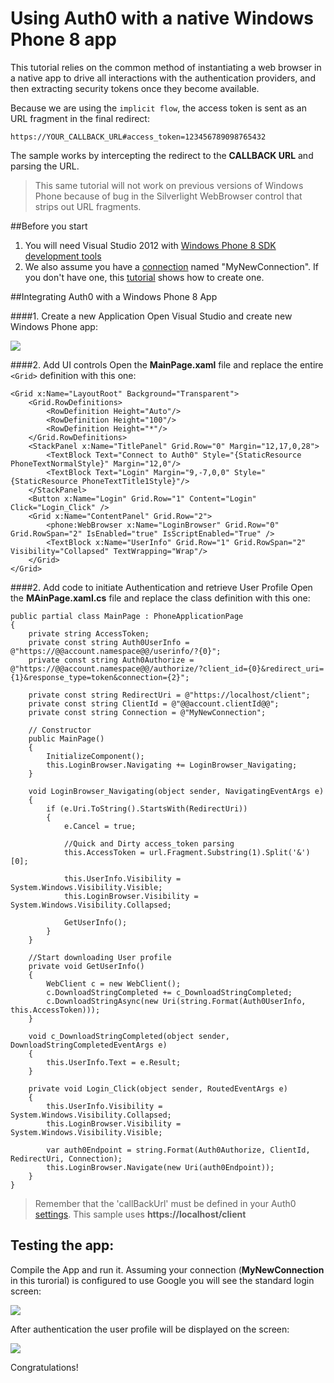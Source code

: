 # Using Auth0 with a native Windows Phone 8 app

This tutorial relies on the common method of instantiating a web browser in a native app to drive all interactions with the authentication providers, and then extracting security tokens once they become available. 

Because we are using the `implicit flow`, the access token is sent as an URL fragment in the final redirect:

	https://YOUR_CALLBACK_URL#access_token=123456789098765432

The sample works by intercepting the redirect to the __CALLBACK URL__ and parsing the URL.

> This same tutorial will not work on previous versions of Windows Phone because of bug in the Silverlight WebBrowser control that strips out URL fragments.

##Before you start

1. You will need Visual Studio 2012 with [Windows Phone 8 SDK development tools](http://go.microsoft.com/fwlink/?LinkId=265772)
2. We also assume you have a [connection](https://app.auth0.com/#/connections) named "MyNewConnection". If you don't have one, this [tutorial](createconnection) shows how to create one.

##Integrating Auth0 with a Windows Phone 8 App

####1. Create a new Application
Open Visual Studio and create new Windows Phone app:

![](img/wp8-step1.png)

####2. Add UI controls
Open the __MainPage.xaml__ file and replace the entire `<Grid>` definition with this one:

	<Grid x:Name="LayoutRoot" Background="Transparent">
        <Grid.RowDefinitions>
            <RowDefinition Height="Auto"/>
            <RowDefinition Height="100"/>
            <RowDefinition Height="*"/>
        </Grid.RowDefinitions>
        <StackPanel x:Name="TitlePanel" Grid.Row="0" Margin="12,17,0,28">
            <TextBlock Text="Connect to Auth0" Style="{StaticResource PhoneTextNormalStyle}" Margin="12,0"/>
            <TextBlock Text="Login" Margin="9,-7,0,0" Style="{StaticResource PhoneTextTitle1Style}"/>
        </StackPanel>
        <Button x:Name="Login" Grid.Row="1" Content="Login" Click="Login_Click" />
        <Grid x:Name="ContentPanel" Grid.Row="2">
            <phone:WebBrowser x:Name="LoginBrowser" Grid.Row="0" Grid.RowSpan="2" IsEnabled="true" IsScriptEnabled="True" />
            <TextBlock x:Name="UserInfo" Grid.Row="1" Grid.RowSpan="2" Visibility="Collapsed" TextWrapping="Wrap"/>
        </Grid>
    </Grid>

####2. Add code to initiate Authentication and retrieve User Profile
Open the __MAinPage.xaml.cs__ file and replace the class definition with this one:

	public partial class MainPage : PhoneApplicationPage
    {
        private string AccessToken;
        private const string Auth0UserInfo = @"https://@@account.namespace@@/userinfo/?{0}";
        private const string Auth0Authorize = @"https://@@account.namespace@@/authorize/?client_id={0}&redirect_uri={1}&response_type=token&connection={2}";

        private const string RedirectUri = @"https://localhost/client";
        private const string ClientId = @"@@account.clientId@@";
        private const string Connection = @"MyNewConnection";

        // Constructor
        public MainPage()
        {
            InitializeComponent();
            this.LoginBrowser.Navigating += LoginBrowser_Navigating;
        }

        void LoginBrowser_Navigating(object sender, NavigatingEventArgs e)
        {
            if (e.Uri.ToString().StartsWith(RedirectUri))
            {
                e.Cancel = true;

                //Quick and Dirty access_token parsing
                this.AccessToken = url.Fragment.Substring(1).Split('&')[0];

                this.UserInfo.Visibility = System.Windows.Visibility.Visible;
                this.LoginBrowser.Visibility = System.Windows.Visibility.Collapsed;

                GetUserInfo();
            }
        }

        //Start downloading User profile
        private void GetUserInfo()
        {
            WebClient c = new WebClient();
            c.DownloadStringCompleted += c_DownloadStringCompleted;
            c.DownloadStringAsync(new Uri(string.Format(Auth0UserInfo, this.AccessToken)));
        }

        void c_DownloadStringCompleted(object sender, DownloadStringCompletedEventArgs e)
        {
            this.UserInfo.Text = e.Result;
        }

        private void Login_Click(object sender, RoutedEventArgs e)
        {
            this.UserInfo.Visibility = System.Windows.Visibility.Collapsed;
            this.LoginBrowser.Visibility = System.Windows.Visibility.Visible;

            var auth0Endpoint = string.Format(Auth0Authorize, ClientId, RedirectUri, Connection);
            this.LoginBrowser.Navigate(new Uri(auth0Endpoint));
        }
    }


> Remember that the 'callBackUrl' must be defined in your Auth0 [settings](https://app.auth0.com/#/settings). This sample uses __https://localhost/client__

## Testing the app:

Compile the App and run it. Assuming your connection (__MyNewConnection__ in this turorial) is configured to use Google you will see the standard login screen:

![](img/win8-step3.png) 

After authentication the user profile will be displayed on the screen:

![](img/win8-step4.png) 

Congratulations! 
